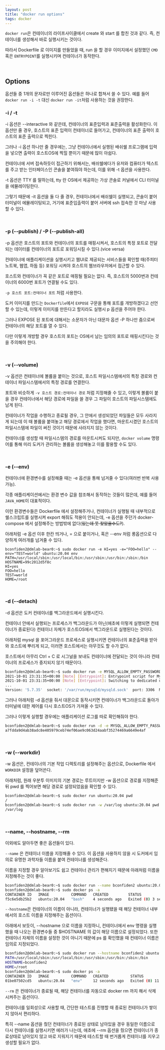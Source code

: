 ```yaml
---
layout: post
title: "docker run options"
tags: docker
---
```


```docker run```은 컨테이너의 라이프사이클에서 create 와 start 를 합친 것과 같다. 즉, 컨테이너를 생성해서 바로 실행시키는 것이다.

따라서 Dockerfile 로 이미지를 만들었을 때, run 을 할 경우 이미지에서 설정했던 ```CMD``` 혹은 ```ENTRYPOINT```를 실행시키며 컨테이너가 동작한다.

<br>

## Options

옵션들 중 1개의 문자로만 이루어진 옵션들은 하나로 합쳐서 쓸 수 있다. 예를 들어 ```docker run -i -t``` 대신 ```docker run -it```처럼 사용하는 것을 권장한다.

### -i / -t

-i 옵션은 --interactive 와 같은데, 컨테이너의 표준입력과 표준출력을 활성화한다. 이 옵션만 줄 경우, 호스트의 표준 입력이 컨테이너로 들어가고, 컨테이너의 표준 출력이 호스트의 표준 출력으로 찍힌다.

그러나 -i 옵션 하나만 줄 경우에는, 그냥 컨테이너에서 실행된 배쉬쉘 프로그램에 입력을 넣으면 출력이 호스트OS에 찍힐 뿐이기 때문에 많이 아쉽다.

컨테이너에 서버 접속하듯이 접근하기 위해서는, 배쉬쉘에다가 유저와 컴퓨터가 텍스트를 주고 받는 인터페이스인 콘솔을 붙여줘야 하는데, 이를 위해 -t 옵션을 사용한다.

-t 옵션은 TTY 를 말하는데, tty 란 OS에서 제공하는 가상 콘솔로 커널에서 CLI 터미널을 에뮬레이팅한다.

그렇기 때문에 -it 옵션을 둘 다 줄 경우, 컨테이너에서 배쉬쉘이 실행되고, 콘솔이 붙어 터미널이 에뮬레이팅되고, 거기에 표준입출력이 붙어 서버에 ssh 접속한 것 마냥 사용할 수 있다.

<br>

### -p (--publish) / -P (--publish-all)

-p 옵션은 호스트의 포트와 컨테이너의 포트를 매핑시켜서, 호스트의 특정 포트로 전달되는 데이터를 컨테이너의 포트로 포워딩시킬 수 있다.(vice versa)

컨테이너에 애플리케이션을 실행시키고 웹UI로 제공되는 서비스들을 확인할 때(주피터노트북, 웹앱, 하둡 등) 포워딩 시켜야 호스트의 웹브라우저에서 접근할 수 있다.

호스트와 컨테이너가 꼭 같은 포트로 매핑될 필요는 없다. 즉, 호스트의 5000번과 컨테이너의 6000번 포트가 연결될 수도 있다.

```-p 호스트 포트:컨테이너 포트``` 처럼 사용한다.

도커 이미지를 만드는 ```Dockerfile```에서 ```EXPOSE``` 구문을 통해 포트를 개방하겠다고 선언할 수 있는데, 이렇게 이미지를 만든다고 할지라도 실행시 p 옵션을 주어야 한다.

그러나 EXPOSE 된 포트에 대해서는 소문자가 아닌 대문자 옵션 -P 하나만 줌으로써 컨테이너의 해당 포트를 열 수 있다.

다만 이렇게 개방할 경우 호스트의 포트는 OS에서 남는 임의의 포트로 매핑시킨다는 것을 주의해야 한다.

<br>

### -v (--volume)

-v 옵션은 컨테이너에 볼륨을 붙이는 것으로, 호스트 파일시스템에서의 특정 경로와 컨테이너 파일시스템에서의 특정 경로를 연결한다.

포트와 비슷하게 ```-v 호스트 경로:컨테이너 경로``` 처럼 지정해줄 수 있고, 이렇게 볼륨이 붙을 경우 컨테이너에서 해당 경로에 파일을 쓸 경우 그 파일이 호스트의 파일시스템에도 남게 된다.

컨테이너가 작업을 수행하고 종료될 경우, 그 안에서 생성되었던 파일들은 모두 사라지게 되는데 이 때 볼륨을 붙여놓고 해당 경로에서 작업을 했다면, 마운트시켰던 호스트의 파일시스템에 파일이 써진 것이기 때문에 사라지지 않는 것이다.

컨테이너를 생성할 때 파일시스템의 경로를 마운트시켜도 되지만, ```docker volume``` 명령어를 통해 미리 도커가 관리하는 볼륨을 생성해놓고 이를 활용할 수도 있다.

<br>

### -e (--env)

컨테이너에 환경변수를 설정해줄 때는 -e 옵션을 통해 넘겨줄 수 있다(여러번 반복 사용 가능).

각종 애플리케이션에서는 환경 변수 값을 참조해서 동작하는 것들이 많은데, 예를 들어 ```JAVA_HOME```이 대표적이다.

이런 환경변수들은 Dockerfile 에서 설정해주거나, 컨테이너가 실행될 때 내부적으로 쉘스크립트를 실행시켜 export 해줘도 적용이 안되는데, -e 옵션을 주던가 docker-compose 에서 설정해주는 방법밖에 없다(~~있는데 못 찾았을수도?~~).

아래처럼 -e 옵션 이후 한칸 띄거나, = 으로 붙이거나, 혹은 --env 처럼 롱옵션으로 다양하게 여러개를 넘겨줄 수 있다.
```
bconfiden2@dmlab-bear0:~$ sudo docker run -e HI=yes -e="FOO=hello" --env="TEST=world" ubuntu:20.04 env
PATH=/usr/local/sbin:/usr/local/bin:/usr/sbin:/usr/bin:/sbin:/bin
HOSTNAME=99c2012d5f8c
HI=yes
FOO=hello
TEST=world
HOME=/root
```

<br>

### -d (--detach)

-d 옵션은 도커 컨테이너를 백그라운드에서 실행시킨다.

컨테이너 안에서 실행되는 프로세스가 백그라운드가 아닌(애초에 이렇게 실행되면 컨테이너가 종료된다) 컨테이너 자체가 호스트OS에서 백그라운드로 실행된다는 것이다.

아래처럼 mysql 을 포어그라운드 프로세스로 실행시키면 컨테이너의 표준출력을 받아와 호스트에 뿌리게 되고, 이러면 호스트에서는 아무것도 할 수가 없다.

호스트에서 아무리 Ctrl + C 로 시그널을 보내도 컨테이너에 전달되는 것이 아니라 컨테이너의 프로세스가 중지되지 않기 때문이다.
```bash
bconfiden2@dmlab-bear0:~$ sudo docker run -e MYSQL_ALLOW_EMPTY_PASSWORD=true mysql:5.7
2021-10-01 23:31:35+00:00 [Note] [Entrypoint]: Entrypoint script for MySQL Server 5.7.35-1debian10 started.
2021-10-01 23:31:35+00:00 [Note] [Entrypoint]: Switching to dedicated user 'mysql'
...
Version: '5.7.35'  socket: '/var/run/mysqld/mysqld.sock'  port: 3306  MySQL Community Server (GPL)

```

그러나 아래처럼 -d 옵션을 줘서 대몬으로 동작시키면 컨테이너가 백그라운드로 돌아가 터미널에 대한 제어를 다시 호스트OS가 가져올 수 있다. 

그러나 이렇게 실행할 경우에는 애플리케이션 로그를 따로 확인해줘야 한다.
```bash
bconfiden2@dmlab-bear0:~$ sudo docker run -d -e MYSQL_ALLOW_EMPTY_PASSWORD=true mysql:5.7
a7fdda9d4ab38adc8e405979ceb74ef06ae9c063d24aabf35274469a6649e4af
```

<br>

### -w (--workdir)

-w 옵션은, 컨테이너의 기본 작업 디렉토리를 설정해주는 옵션으로, Dockerfile 에서 ```WORKDIR``` 설정을 덮어쓴다.

아래처럼, 원래 우분투 이미지의 기본 경로는 루트이지만 -w 옵션으로 경로를 지정해준 뒤 pwd 를 찍어보면 해당 경로로 설정되었음을 확인할 수 있다.
```bash
bconfiden2@dmlab-bear0:~$ sudo docker run ubuntu:20.04 pwd
/
bconfiden2@dmlab-bear0:~$ sudo docker run -w /var/log ubuntu:20.04 pwd
/var/log
```

<br>

### --name, --hostname, --rm

이외에도 알아두면 좋은 옵션들이 있다.

```--name``` 은 컨테이너 이름을 지정해줄 수 있다. 이 옵션을 사용하지 않을 시 도커에서 임의로 유명한 과학자들 이름을 붙여 컨테이너를 생성해준다.

이름을 지정할 경우 알아보기도 쉽고 컨테이너 관리가 편해지기 때문에 아래처럼 이름을 지정해주는 것이 좋다.
```bash
bconfiden2@dmlab-bear0:~$ sudo docker run --name bconfiden2 ubuntu:20.04
bconfiden2@dmlab-bear0:~$ sudo docker ps -a
CONTAINER ID   IMAGE          COMMAND   CREATED         STATUS                     PORTS     NAMES
f5c6e5db25b2   ubuntu:20.04   "bash"    4 seconds ago   Exited (0) 3 seconds ago             bconfiden2
```

```--hostname```은 컨테이너의 이름이 아니라, 컨테이너가 실행됐을 때 해당 컨테이너 내부에서의 호스트 이름을 지정해주는 옵션이다.

아래에서 보듯이, --hostname 으로 이름을 지정하니, 컨테이너에서 env 명령을 실행했을 때 나오는 환경변수들 중 $HOSTNAME 의 값이 해당 이름으로 설정되었다. 또한 컨테이너 자체의 이름을 설정한 것이 아니기 때문에 ps 를 확인했을 때 컨테이너 이름은 임의로 지정되었다.
```bash
bconfiden2@dmlab-bear0:~$ sudo docker run --hostname bconfiden2 ubuntu:20.04 env
PATH=/usr/local/sbin:/usr/local/bin:/usr/sbin:/usr/bin:/sbin:/bin
HOSTNAME=bconfiden2
HOME=/root
bconfiden2@dmlab-bear0:~$ sudo docker ps -a
CONTAINER ID   IMAGE          COMMAND   CREATED          STATUS                      PORTS     NAMES
01be07502cd5   ubuntu:20.04   "env"     12 seconds ago   Exited (0) 11 seconds ago             vibrant_elbakyan
```

```--rm``` 은 컨테이너가 종료될 때, 해당 컨테이너를 자동으로 docker rm 까지 해서 삭제시켜주는 옵션이다.

컨테이너를 일회성으로 사용할 때, 간단한 테스트를 진행할 때 종료된 컨테이너가 쌓이지 않아서 편리하다.

특히 --name 옵션을 줬던 컨테이너가 종료된 상태로 남아있을 경우 동일한 이름으로 다시 컨테이너를 실행시키면 에러가 나는데, 애초에 --rm 옵션을 줬으면 컨테이너가 종료상태로 남아있지 않고 바로 지워지기 때문에 테스트할 때 번거롭게 컨테이너를 지우고 생성할 필요가 없다.